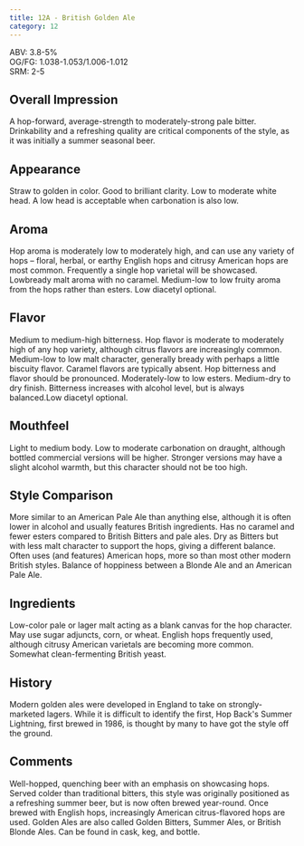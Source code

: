 ```yaml
---
title: 12A - British Golden Ale
category: 12
---
```


ABV: 3.8-5%  
OG/FG: 1.038-1.053/1.006-1.012  
SRM: 2-5  

## Overall Impression
A hop-forward, average-strength to moderately-strong pale bitter. Drinkability and a refreshing quality are critical components of the style, as it was initially a summer seasonal beer.

## Appearance
Straw to golden in color. Good to brilliant clarity. Low to moderate white head. A low head is acceptable when carbonation is also low.

## Aroma
Hop aroma is moderately low to moderately high, and can use any variety of hops – floral, herbal, or earthy English hops and citrusy American hops are most common. Frequently a single hop varietal will be showcased. Lowbready malt aroma with no caramel. Medium-low to low fruity aroma from the hops rather than esters. Low diacetyl optional.

## Flavor
Medium to medium-high bitterness. Hop flavor is moderate to moderately high of any hop variety, although citrus flavors are increasingly common. Medium-low to low malt character, generally bready with perhaps a little biscuity flavor. Caramel flavors are typically absent. Hop bitterness and flavor should be pronounced. Moderately-low to low esters. Medium-dry to dry finish. Bitterness increases with alcohol level, but is always balanced.Low diacetyl optional.

## Mouthfeel
Light to medium body. Low to moderate carbonation on draught, although bottled commercial versions will be higher. Stronger versions may have a slight alcohol warmth, but this character should not be too high.

## Style Comparison
More similar to an American Pale Ale than anything else, although it is often lower in alcohol and usually features British ingredients. Has no caramel and fewer esters compared to British Bitters and pale ales. Dry as Bitters but with less malt character to support the hops, giving a different balance. Often uses (and features) American hops, more so than most other modern British styles. Balance of hoppiness between a Blonde Ale and an American Pale Ale.

## Ingredients
Low-color pale or lager malt acting as a blank canvas for the hop character. May use sugar adjuncts, corn, or wheat. English hops frequently used, although citrusy American varietals are becoming more common. Somewhat clean-fermenting British yeast.

## History
Modern golden ales were developed in England to take on strongly-marketed lagers. While it is difficult to identify the first, Hop Back's Summer Lightning, first brewed in 1986, is thought by many to have got the style off the ground.

## Comments
Well-hopped, quenching beer with an emphasis on showcasing hops. Served colder than traditional bitters, this style was originally positioned as a refreshing summer beer, but is now often brewed year-round. Once brewed with English hops, increasingly American citrus-flavored hops are used. Golden Ales are also called Golden Bitters, Summer Ales, or British Blonde Ales. Can be found in cask, keg, and bottle.
